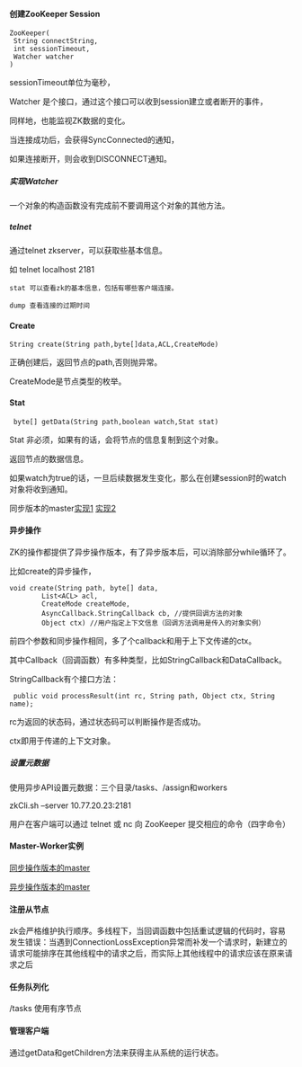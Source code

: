 #### 创建ZooKeeper Session


	ZooKeeper(
	 String connectString,
	 int sessionTimeout,
	 Watcher watcher
	)
	
sessionTimeout单位为毫秒，

Watcher 是个接口，通过这个接口可以收到session建立或者断开的事件，

同样地，也能监视ZK数据的变化。

当连接成功后，会获得SyncConnected的通知，

如果连接断开，则会收到DISCONNECT通知。

##### 实现Watcher

一个对象的构造函数没有完成前不要调用这个对象的其他方法。

##### telnet
通过telnet zkserver，可以获取些基本信息。

如
	telnet localhost 2181 
	
	stat 可以查看zk的基本信息，包括有哪些客户端连接。
	
	dump 查看连接的过期时间
	
#### Create


	String create(String path,byte[]data,ACL,CreateMode)

正确创建后，返回节点的path,否则抛异常。

CreateMode是节点类型的枚举。

#### Stat

	 byte[] getData(String path,boolean watch,Stat stat)
	 
Stat 非必须，如果有的话，会将节点的信息复制到这个对象。

返回节点的数据信息。

如果watch为true的话，一旦后续数据发生变化，那么在创建session时的watch对象将收到通知。

同步版本的master[实现1](https://github.com/llohellohe/zookeeper/blob/master/src/main/java/yangqi/zookeeper/example/masterworker/Master.java)
[实现2](https://github.com/arslht/zookeeper/blob/master/src/main/javaApi/Master.java)


#### 异步操作
ZK的操作都提供了异步操作版本，有了异步版本后，可以消除部分while循环了。

比如create的异步操作，

	void create(String path, byte[] data,
	        List<ACL> acl,
	        CreateMode createMode,
	        AsyncCallback.StringCallback cb, //提供回调方法的对象
	        Object ctx) //用户指定上下文信息（回调方法调用是传入的对象实例）

前四个参数和同步操作相同，多了个callback和用于上下文传递的ctx。

其中Callback（回调函数）有多种类型，比如StringCallback和DataCallback。

StringCallback有个接口方法：

	 public void processResult(int rc, String path, Object ctx, String name);
	 
rc为返回的状态码，通过状态码可以判断操作是否成功。

ctx即用于传递的上下文对象。

##### 设置元数据

使用异步API设置元数据：三个目录/tasks、/assign和workers

zkCli.sh –server 10.77.20.23:2181

用户在客户端可以通过 telnet 或 nc 向 ZooKeeper 提交相应的命令（四字命令）

#### Master-Worker实例
[同步操作版本的master](https://github.com/llohellohe/zookeeper/blob/master/src/main/java/yangqi/zookeeper/example/masterworker/Master.java)

[异步操作版本的master](https://github.com/llohellohe/zookeeper/blob/master/src/main/java/yangqi/zookeeper/example/masterworker/AsynMaster.java)

#### 注册从节点

zk会严格维护执行顺序。多线程下，当回调函数中包括重试逻辑的代码时，容易发生错误：当遇到ConnectionLossException异常而补发一个请求时，新建立的请求可能排序在其他线程中的请求之后，而实际上其他线程中的请求应该在原来请求之后

#### 任务队列化

/tasks 使用有序节点

#### 管理客户端

通过getData和getChildren方法来获得主从系统的运行状态。
